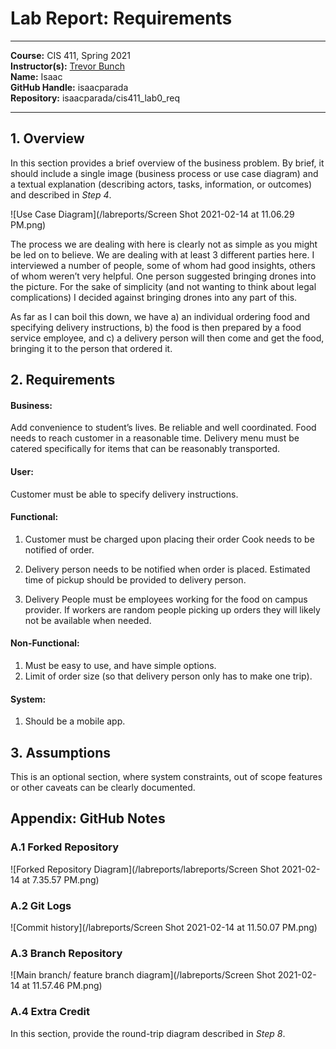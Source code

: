 

# Lab Report: Requirements
___
**Course:** CIS 411, Spring 2021  
**Instructor(s):** [Trevor Bunch](https://github.com/trevordbunch)  
**Name:** Isaac  
**GitHub Handle:** isaacparada  
**Repository:** isaacparada/cis411_lab0_req  
___

## 1. Overview
In this section provides a brief overview of the business problem.  By brief, it should include a single image (business process or use case diagram) and a textual explanation (describing actors, tasks, information, or outcomes) and described in *Step 4*.


![Use Case Diagram](/labreports/Screen Shot 2021-02-14 at 11.06.29 PM.png)  


The process we are dealing with here is clearly not as simple as you might be led on to believe. We are dealing with at least 3 different parties here. I interviewed a number of people, some of whom had good insights, others of whom weren’t very helpful. One person suggested bringing drones into the picture. For the sake of simplicity (and not wanting to think about legal complications) I decided against bringing drones into any part of this. 

As far as I can boil this down, we have a) an individual ordering food and specifying delivery instructions, b) the food is then prepared by a food service employee, and c) a delivery person will then come and get the food, bringing it to the person that ordered it. 

## 2. Requirements


#### Business: 
Add convenience to student’s lives.
Be reliable and well coordinated.
Food needs to reach customer in a reasonable time. 
Delivery menu must be catered specifically for items that can be reasonably transported.

#### User:
Customer must be able to specify delivery instructions. 

#### Functional:
1. Customer must be charged upon placing their order
Cook needs to be notified of order.
2. Delivery person needs to be notified when order is placed.
Estimated time of pickup should be provided to delivery person.

3. Delivery People must be employees working for the food on campus provider. If workers are random people picking up orders they will likely not be available when needed.  

#### Non-Functional:
1. Must be easy to use, and have simple options. 
2. Limit of order size (so that delivery person only has to make one trip).


#### System: 
1. Should be a mobile app.


## 3. Assumptions
This is an optional section, where system constraints, out of scope features or other caveats can be clearly documented.  

## Appendix: GitHub Notes

### A.1 Forked Repository

![Forked Repository Diagram](/labreports/labreports/Screen Shot 2021-02-14 at 7.35.57 PM.png)  

### A.2 Git Logs

![Commit history](/labreports/Screen Shot 2021-02-14 at 11.50.07 PM.png)


### A.3 Branch Repository

![Main branch/ feature branch diagram](/labreports/Screen Shot 2021-02-14 at 11.57.46 PM.png)

### A.4 Extra Credit
In this section, provide the round-trip diagram described in *Step 8*.